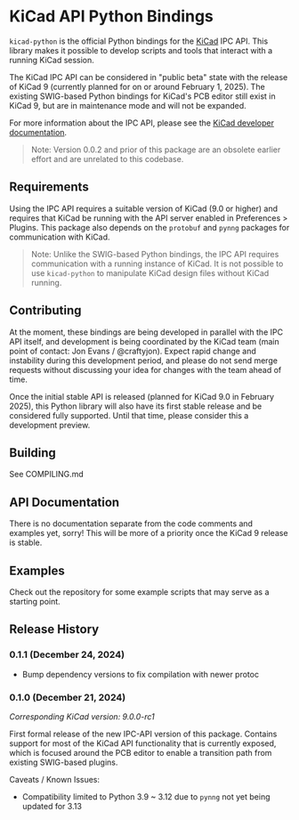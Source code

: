 # KiCad API Python Bindings

`kicad-python` is the official Python bindings for the [KiCad](https://kicad.org) IPC API.  This
library makes it possible to develop scripts and tools that interact with a running KiCad session.

The KiCad IPC API can be considered in "public beta" state with the release of KiCad 9 (currently
planned for on or around February 1, 2025).  The existing SWIG-based Python bindings for KiCad's
PCB editor still exist in KiCad 9, but are in maintenance mode and will not be expanded.

For more information about the IPC API, please see the [KiCad developer documentation](https://dev-docs.kicad.org).

> Note: Version 0.0.2 and prior of this package are an obsolete earlier effort and are unrelated to
> this codebase.

## Requirements

Using the IPC API requires a suitable version of KiCad (9.0 or higher) and requires that KiCad be
running with the API server enabled in Preferences > Plugins.  This package also depends on the
`protobuf` and `pynng` packages for communication with KiCad.

> Note: Unlike the SWIG-based Python bindings, the IPC API requires communication with a running
> instance of KiCad.  It is not possible to use `kicad-python` to manipulate KiCad design files
> without KiCad running.

## Contributing

At the moment, these bindings are being developed in parallel with the IPC API itself, and
development is being coordinated by the KiCad team (main point of contact: Jon Evans / @craftyjon).
Expect rapid change and instability during this development period, and please do not send merge
requests without discussing your idea for changes with the team ahead of time.

Once the initial stable API is released (planned for KiCad 9.0 in February 2025), this Python
library will also have its first stable release and be considered fully supported.  Until that
time, please consider this a development preview.

## Building

See COMPILING.md

## API Documentation

There is no documentation separate from the code comments and examples yet, sorry!  This will be
more of a priority once the KiCad 9 release is stable.

## Examples

Check out the repository for some example scripts that may serve as a starting point.

## Release History

### 0.1.1 (December 24, 2024)

- Bump dependency versions to fix compilation with newer protoc

### 0.1.0 (December 21, 2024)

*Corresponding KiCad version: 9.0.0-rc1*

First formal release of the new IPC-API version of this package.  Contains support for most of the
KiCad API functionality that is currently exposed, which is focused around the PCB editor to enable
a transition path from existing SWIG-based plugins.

Caveats / Known Issues:

- Compatibility limited to Python 3.9 ~ 3.12 due to `pynng` not yet being updated for 3.13
